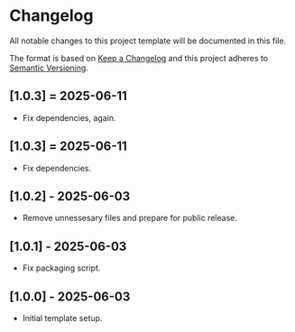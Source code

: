 # Changelog
All notable changes to this project template will be documented in this file.

The format is based on [Keep a Changelog](http://keepachangelog.com/en/1.0.0/)
and this project adheres to [Semantic Versioning](http://semver.org/spec/v2.0.0.html).

## [1.0.3] = 2025-06-11
- Fix dependencies, again.

## [1.0.3] = 2025-06-11
- Fix dependencies.

## [1.0.2] - 2025-06-03
- Remove unnessesary files and prepare for public release.

## [1.0.1] - 2025-06-03
- Fix packaging script.

## [1.0.0] - 2025-06-03
- Initial template setup.